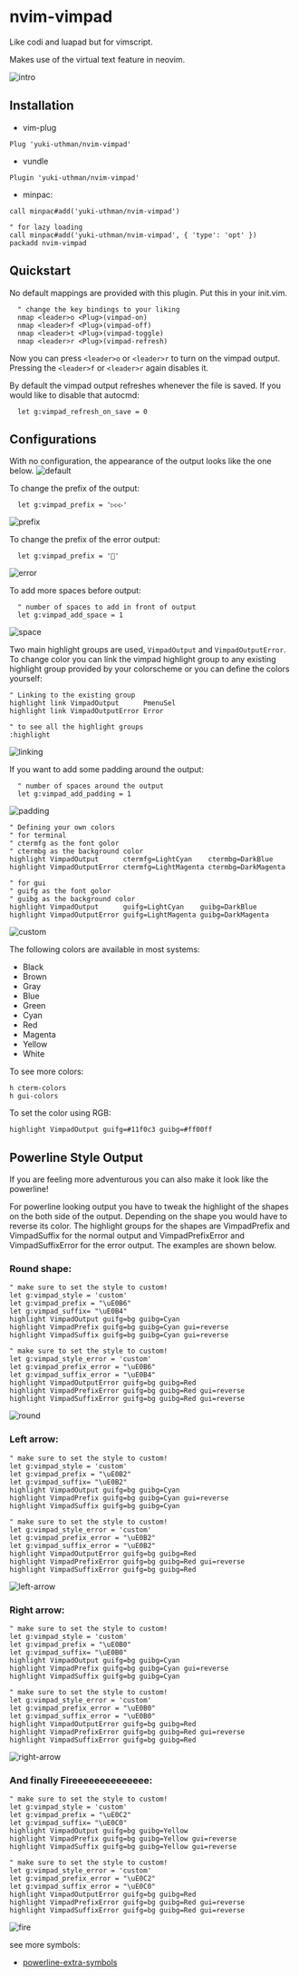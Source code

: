 # nvim-vimpad

Like codi and luapad but for vimscript.

Makes use of the virtual text feature in neovim.

![intro](intro.gif)


## Installation

* vim-plug
```viml
Plug 'yuki-uthman/nvim-vimpad'
```

* vundle
```viml
Plugin 'yuki-uthman/nvim-vimpad'
```

* minpac:
```viml
call minpac#add('yuki-uthman/nvim-vimpad')

" for lazy loading
call minpac#add('yuki-uthman/nvim-vimpad', { 'type': 'opt' })
packadd nvim-vimpad
```


## Quickstart

No default mappings are provided with this plugin.
Put this in your init.vim.
```viml
  " change the key bindings to your liking
  nmap <leader>o <Plug>(vimpad-on)
  nmap <leader>f <Plug>(vimpad-off)
  nmap <leader>t <Plug>(vimpad-toggle)
  nmap <leader>r <Plug>(vimpad-refresh)
```
Now you can press `<leader>o` or `<leader>r` to turn on the vimpad output.
Pressing the `<leader>f` or `<leader>r` again disables it.

By default the vimpad output refreshes whenever the file is saved.
If you would like to disable that autocmd:
```viml
  let g:vimpad_refresh_on_save = 0
```

## Configurations

With no configuration, the appearance of the output looks like the one below.
![default](default.png)

To change the prefix of the output:
```viml
  let g:vimpad_prefix = '▷▷▷'
```
![prefix](prefix.png)


To change the prefix of the error output:
```viml
  let g:vimpad_prefix = '🧨'
```
![error](error.png)

To add more spaces before output:
```viml
  " number of spaces to add in front of output
  let g:vimpad_add_space = 1
```
![space](space.png)


Two main highlight groups are used, `VimpadOutput` and `VimpadOutputError`. To 
change color you can link the vimpad highlight group to any existing highlight 
group provided by your colorscheme or you can define the colors yourself:
```vimL
" Linking to the existing group
highlight link VimpadOutput      PmenuSel
highlight link VimpadOutputError Error

" to see all the highlight groups
:highlight

```
![linking](linking.png)

If you want to add some padding around the output:
```viml
  " number of spaces around the output
  let g:vimpad_add_padding = 1
```
![padding](padding.png)


```vimL
" Defining your own colors
" for terminal
" ctermfg as the font golor
" ctermbg as the background color
highlight VimpadOutput      ctermfg=LightCyan    ctermbg=DarkBlue
highlight VimpadOutputError ctermfg=LightMagenta ctermbg=DarkMagenta

" for gui
" guifg as the font golor
" guibg as the background color
highlight VimpadOutput      guifg=LightCyan    guibg=DarkBlue
highlight VimpadOutputError guifg=LightMagenta guibg=DarkMagenta
```
![custom](custom.png)

The following colors are available in most systems:
  - Black
  - Brown
  - Gray
  - Blue
  - Green
  - Cyan
  - Red
  - Magenta
  - Yellow
  - White

To see more colors:
```vimL
h cterm-colors
h gui-colors
```

To set the color using RGB:
```vimL
highlight VimpadOutput guifg=#11f0c3 guibg=#ff00ff
```

## Powerline Style Output

If you are feeling more adventurous you can also make it look like the 
powerline!

For powerline looking output you have to tweak the highlight of the shapes on 
the both side of the output. Depending on the shape you would have to reverse 
its color. The highlight groups for the shapes are VimpadPrefix and VimpadSuffix 
for the normal output and VimpadPrefixError and VimpadSuffixError for the error 
  output. The examples are shown below.

### Round shape:
```vimL
" make sure to set the style to custom!
let g:vimpad_style = 'custom'
let g:vimpad_prefix = "\uE0B6"
let g:vimpad_suffix= "\uE0B4"
highlight VimpadOutput guifg=bg guibg=Cyan
highlight VimpadPrefix guifg=bg guibg=Cyan gui=reverse
highlight VimpadSuffix guifg=bg guibg=Cyan gui=reverse

" make sure to set the style to custom!
let g:vimpad_style_error = 'custom'
let g:vimpad_prefix_error = "\uE0B6"
let g:vimpad_suffix_error = "\uE0B4"
highlight VimpadOutputError guifg=bg guibg=Red
highlight VimpadPrefixError guifg=bg guibg=Red gui=reverse
highlight VimpadSuffixError guifg=bg guibg=Red gui=reverse
```
![round](round.png)

### Left arrow:
```vimL
" make sure to set the style to custom!
let g:vimpad_style = 'custom'
let g:vimpad_prefix = "\uE0B2"
let g:vimpad_suffix= "\uE0B2"
highlight VimpadOutput guifg=bg guibg=Cyan
highlight VimpadPrefix guifg=bg guibg=Cyan gui=reverse
highlight VimpadSuffix guifg=bg guibg=Cyan

" make sure to set the style to custom!
let g:vimpad_style_error = 'custom'
let g:vimpad_prefix_error = "\uE0B2"
let g:vimpad_suffix_error = "\uE0B2"
highlight VimpadOutputError guifg=bg guibg=Red
highlight VimpadPrefixError guifg=bg guibg=Red gui=reverse
highlight VimpadSuffixError guifg=bg guibg=Red 
```
![left-arrow](left-arrow.png)


### Right arrow:
```vimL
" make sure to set the style to custom!
let g:vimpad_style = 'custom'
let g:vimpad_prefix = "\uE0B0"
let g:vimpad_suffix= "\uE0B0"
highlight VimpadOutput guifg=bg guibg=Cyan
highlight VimpadPrefix guifg=bg guibg=Cyan gui=reverse
highlight VimpadSuffix guifg=bg guibg=Cyan

" make sure to set the style to custom!
let g:vimpad_style_error = 'custom'
let g:vimpad_prefix_error = "\uE0B0"
let g:vimpad_suffix_error = "\uE0B0"
highlight VimpadOutputError guifg=bg guibg=Red
highlight VimpadPrefixError guifg=bg guibg=Red gui=reverse
highlight VimpadSuffixError guifg=bg guibg=Red 
```
![right-arrow](right-arrow.png)


### And finally Fireeeeeeeeeeeeee:
```vimL
" make sure to set the style to custom!
let g:vimpad_style = 'custom'
let g:vimpad_prefix = "\uE0C2"
let g:vimpad_suffix= "\uE0C0"
highlight VimpadOutput guifg=bg guibg=Yellow
highlight VimpadPrefix guifg=bg guibg=Yellow gui=reverse
highlight VimpadSuffix guifg=bg guibg=Yellow gui=reverse

" make sure to set the style to custom!
let g:vimpad_style_error = 'custom'
let g:vimpad_prefix_error = "\uE0C2"
let g:vimpad_suffix_error = "\uE0C0"
highlight VimpadOutputError guifg=bg guibg=Red
highlight VimpadPrefixError guifg=bg guibg=Red gui=reverse
highlight VimpadSuffixError guifg=bg guibg=Red gui=reverse
```
![fire](fire.png)

see more symbols: <br>
- [powerline-extra-symbols](https://github.com/ryanoasis/powerline-extra-symbols#glyphs)
